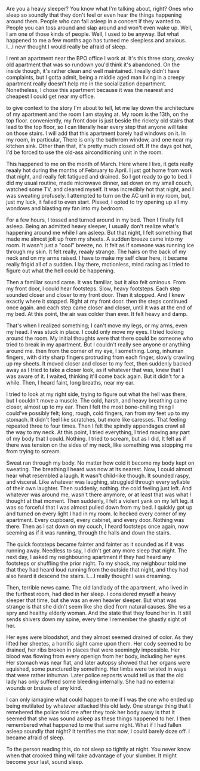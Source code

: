 Are you a heavy sleeper? You know what I'm talking about, right? Ones who sleep so soundly that they don't feel or even hear the things happening around them. People who can fall asleep in a concert if they wanted to. People you can toss around and slap around and won't even wake up. Well, I am one of those kinds of people. Well, I used to be anyway. But what happened to me a few months ago has turned me sleepless and anxious. I...I nevr thought I would really be afraid of sleep.

I rent an apartment near the BPO office I work at. It's this three story, creaky old apartment that was so rundown you'd think it's abandoned. On the inside though, it's rather clean and well maintained. I really didn't have complaints, but I gotta admit, being a middle aged man living in a creepy apartment really doesn't help me in the socialization department. Nonetheless, I chose this apartment because it was the nearest and cheapest I could get near my office.

to give context to the story I'm about to tell, let me lay down the architecture of my apartment and the room I am staying at. My room is the 13th, on the top floor. conveniently, my front door is just beside the rickety old stairs that lead to the top floor, so I can literally hear every step that anyone will take on those stairs. I will add that this apartment barely had windows on it. In my room, in particular, There is only the bathrrom window, and one near my kitchen sink. Other than that, it's pretty much closed off. If the days got hot, I'd be forced to use the old-ass airconditioning unit in the room.

This happened to me on the month of March. Here where I live, it gets really reaaly hot during the months of February to April. I just got home from work that night, and really felt fatigued and drained. So I got ready to go to bed. I did my usual routine, made microwave dinner, sat down on my small couch, watched some TV, and cleaned myself. It was incredibly hot that night, and I was sweating profusely. I attempted to turn on the AC unit in my room, but, just my luck, it failed to even start. Pissed, I opted to try opening up all my wondows and blasting my fan into my bedroom.

For a few hours, I tossed and turned around in my bed. Then I finally fell asleep. Being an admitted heavy sleeper, I usually don't realize what's happening around me while I am asleep. But that night, I felt something that made me almost jolt up from my sheets. A sudden breeze came into my room. It wasn't just a "cool" breeze, no. It felt as if someone was running ice through my skin. It felt really, reaaly strange. The hairs on the back of my neck and on my arms raised. I have to make my self clear here, it became really frigid all of a sudden. I lay there, motionless, mind racing as I tried to figure out what the hell could be happening.

Then a familiar sound came. It was familiar, but it also felt ominous. From my front door, I could hear footsteps. Slow, heavy footsteps. Each step sounded closer and closer to my front door. Then it stopped. And I knew exactly where it stopped. Right at my front door. then the steps continued once again. and each step came closer and closer, until it was at the end of my bed. At this point, the air was colder than ever. It felt heavy and damp.

That's when I realized something; I can't move my legs, or my arms, even my head. I was stuck in place. I could only move my eyes. I tried looking around the room. My initial thoughts were that there could be someone who tried to break in my apartment. But I couldn't really see anyone or anything around me. then from the corner of my eye, I something. Long, inhuman fingers, with dirty sharp fingers protruding from each finger, slowly crawling up my sheets. It moved closer and closer to my feet, then suddenly backed away as I tried to take a closer look, as if whatever that was, knew that I was aware of it. I waited, thinking it'll come back again. But it didn't for a while. Then, I heard faint, long breaths, near my ear.

I tried to look at my right side, trying to figure out what the hell was there, but I couldn't move a muscle. The cold, harsh, and heavy breathing came closer, almost up to my ear. Then I felt the most bone-chilling thing I could've possibly felt; long, rough, cold fingers, ran from my feet up to my stomach. It didn't feel like scratches, but more like caresses. That feeling repeated three to four times. Then I felt the spindly appendages crawl all the way to my neck. At this point, I tried everything, I tried moving any part of my body that I could. Nothing. I tried to scream, but as I did, It felt as if there was tension on the sides of my neck, like something was stopping me from trying to scream.

Sweat ran through my body. No matter how cold it become my body kept on sweating. The breathing I heard was now at its nearest. Now, I could almost hear what resembled a laugh. It wasn't child-like though. It sounded raspy, and visceral. Like whatever was laughing, struggled through every syllable of their own laughter. Then suddenly, nothing. the cold feeling just left. And whatever was around me, wasn't there anymore, or at least that was what I thought at that moment. Then suddenly, I felt a violent yank on my left leg. it was so forceful that I was almost pulled down from my bed. I quickly got up and turned on every light I had in my room. Ic hecked every corner of my apartment. Every cupboard, every cabinet, and every door. Nothing was there. Then as I sat down on my couch, I heard footsteps once again, now seeming as if it was running, through the halls and down the stairs.

The quick footsteps became fainter and fainter as it sounded as if it was running away. Needless to say, I didn't get any more sleep that night. The next day, I asked my neighbouring apartment if they had heard any footsteps or shuffling the prior night. To my shock, my neighbour told me that they had heard loud running from the outside that night, and they had also heard it descend the stairs. I....I really thought I was dreaming.

Then, terrible news came. The old landlady of the apartment, who lived in the furthest room, had died in her sleep. I considered myself a heavy sleeper that time, but she was an even heavier sleeper. But what was strange is that she didn't seem like she died from natural causes. She ws a spry and healthy elderly woman. And the state that they found her in. It still sends shivers down my spine, every time I remember the ghastly sight of her.

Her eyes were bloodshot, and they almost seemed drained of color. As they lifted her sheetes, a horrific sight came upon them. Her cody seemed to be drained, her ribs broken in places that were seemingly impossible. Her blood was flowing from every openign from her body, including her eyes. Her stomach was near flat, and later autopsy showed that her organs were squished, some punctured by something. Her limbs were twisted in ways that were rather inhuman. Later police reposrts would tell us that the old lady has only suffered some bleeding internally. She had no external wounds or bruises of any kind.

I can only iamagine what could happen to me if I was the one who ended up being mutilated by whatever attacked this old lady. One strange thing that I remebered the police told me after they took her body away is that it seemed that she was sound asleep as these things happened to her. I then remembered what happened to me that same night. What if I had fallen asleep soundly that night? It terrifies me that now, I could barely doze off. I became afraid of sleep.

To the person reading this, do not sleep so tightly at night. You never know when that crooked thing will take advantage of your slumber. It might become your last, sound sleep.